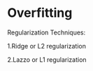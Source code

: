 # Overfitting

Regularization Techniques:

1.Ridge or L2 regularization

2.Lazzo or L1 regularization
